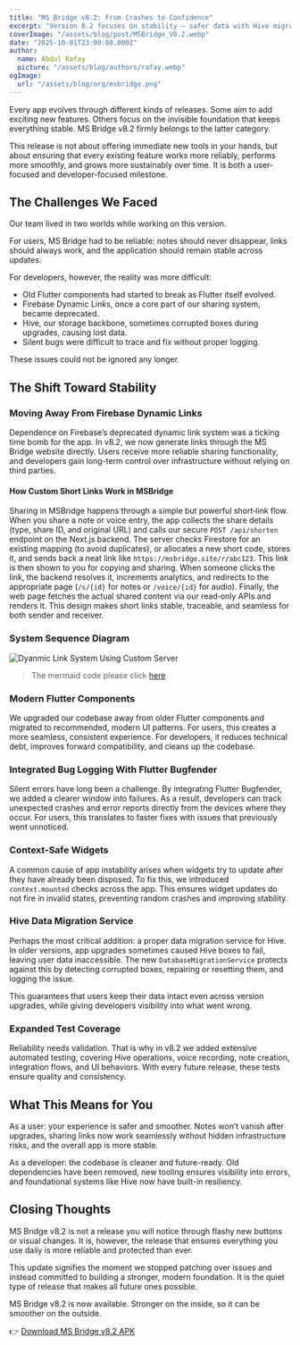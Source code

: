 ```yaml
---
title: "MS Bridge v8.2: From Crashes to Confidence"
excerpt: "Version 8.2 focuses on stability — safer data with Hive migration, custom short links, modern Flutter components, bug logging, and better testing. Stronger inside so it runs smoother outside."
coverImage: "/assets/blog/post/MSBridge_V8.2.webp"
date: "2025-10-01T23:00:00.000Z"
author:
  name: Abdul Rafay
  picture: "/assets/blog/authors/rafay.webp"
ogImage:
  url: "/assets/blog/org/msbridge.png"
---
```


Every app evolves through different kinds of releases. Some aim to add exciting new features. Others focus on the invisible foundation that keeps everything stable. MS Bridge v8.2 firmly belongs to the latter category.  

This release is not about offering immediate new tools in your hands, but about ensuring that every existing feature works more reliably, performs more smoothly, and grows more sustainably over time. It is both a user-focused and developer-focused milestone.  

## The Challenges We Faced  

Our team lived in two worlds while working on this version.  

For users, MS Bridge had to be reliable: notes should never disappear, links should always work, and the application should remain stable across updates.  

For developers, however, the reality was more difficult:  
- Old Flutter components had started to break as Flutter itself evolved.  
- Firebase Dynamic Links, once a core part of our sharing system, became deprecated.  
- Hive, our storage backbone, sometimes corrupted boxes during upgrades, causing lost data.  
- Silent bugs were difficult to trace and fix without proper logging.  

These issues could not be ignored any longer.  


## The Shift Toward Stability  

### Moving Away From Firebase Dynamic Links  
Dependence on Firebase’s deprecated dynamic link system was a ticking time bomb for the app. In v8.2, we now generate links through the MS Bridge website directly. Users receive more reliable sharing functionality, and developers gain long-term control over infrastructure without relying on third parties.  


#### How Custom Short Links Work in MSBridge  
Sharing in MSBridge happens through a simple but powerful short‑link flow. When you share a note or voice entry, the app collects the share details (type, share ID, and original URL) and calls our secure `POST /api/shorten` endpoint on the Next.js backend. The server checks Firestore for an existing mapping (to avoid duplicates), or allocates a new short code, stores it, and sends back a neat link like `https://msbridge.site/r/abc123`. This link is then shown to you for copying and sharing. When someone clicks the link, the backend resolves it, increments analytics, and redirects to the appropriate page (`/s/{id}` for notes or `/voice/{id}` for audio). Finally, the web page fetches the actual shared content via our read‑only APIs and renders it. This design makes short links stable, traceable, and seamless for both sender and receiver.


### System Sequence Diagram
![Dyanmic Link System Using Custom Server](/assets/blog/post/system_secquce_diagram_dynamic_linl.png)

> The mermaid code please click  [here](/assets/blog/post/code.txt)


### Modern Flutter Components  
We upgraded our codebase away from older Flutter components and migrated to recommended, modern UI patterns. For users, this creates a more seamless, consistent experience. For developers, it reduces technical debt, improves forward compatibility, and cleans up the codebase.  

### Integrated Bug Logging With Flutter Bugfender  
Silent errors have long been a challenge. By integrating Flutter Bugfender, we added a clearer window into failures. As a result, developers can track unexpected crashes and error reports directly from the devices where they occur. For users, this translates to faster fixes with issues that previously went unnoticed.  

### Context-Safe Widgets  
A common cause of app instability arises when widgets try to update after they have already been disposed. To fix this, we introduced `context.mounted` checks across the app. This ensures widget updates do not fire in invalid states, preventing random crashes and improving stability.  

### Hive Data Migration Service  
Perhaps the most critical addition: a proper data migration service for Hive. In older versions, app upgrades sometimes caused Hive boxes to fail, leaving user data inaccessible. The new `DatabaseMigrationService` protects against this by detecting corrupted boxes, repairing or resetting them, and logging the issue.  

This guarantees that users keep their data intact even across version upgrades, while giving developers visibility into what went wrong.  

### Expanded Test Coverage  
Reliability needs validation. That is why in v8.2 we added extensive automated testing, covering Hive operations, voice recording, note creation, integration flows, and UI behaviors. With every future release, these tests ensure quality and consistency.  


## What This Means for You  

As a user: your experience is safer and smoother. Notes won’t vanish after upgrades, sharing links now work seamlessly without hidden infrastructure risks, and the overall app is more stable.  

As a developer: the codebase is cleaner and future-ready. Old dependencies have been removed, new tooling ensures visibility into errors, and foundational systems like Hive now have built-in resiliency.  


## Closing Thoughts  

MS Bridge v8.2 is not a release you will notice through flashy new buttons or visual changes. It is, however, the release that ensures everything you use daily is more reliable and protected than ever.  

This update signifies the moment we stopped patching over issues and instead committed to building a stronger, modern foundation. It is the quiet type of release that makes all future ones possible.  

MS Bridge v8.2 is now available. Stronger on the inside, so it can be smoother on the outside.  

👉 [Download MS Bridge v8.2 APK](/downloads/ms-bridge-8.2.0.apk)
